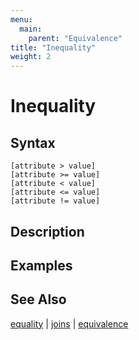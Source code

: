 ```yaml
---
menu:
  main:
    parent: "Equivalence"
title: "Inequality"
weight: 2
---
```


# Inequality

## Syntax

```eve
[attribute > value]
[attribute >= value]
[attribute < value]
[attribute <= value]
[attribute != value]
```

## Description

## Examples

## See Also

[equality](../equality) | [joins](../joins) | [equivalence](,,/equivalence)